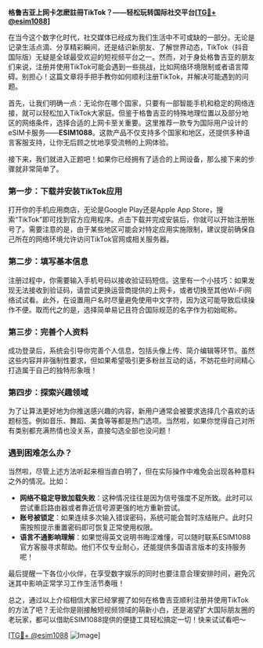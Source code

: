 **格鲁吉亚上网卡怎麽註冊TikTok？——轻松玩转国际社交平台[[TG💪+ @esim1088](https://t.me/s/esim1088)]**

在当今这个数字化时代，社交媒体已经成为我们生活中不可或缺的一部分。无论是记录生活点滴、分享精彩瞬间，还是结识新朋友、了解世界动态，TikTok（抖音国际版）无疑是全球最受欢迎的短视频平台之一。然而，对于身处格鲁吉亚的朋友们来说，注册并使用TikTok可能会遇到一些挑战，比如网络环境限制或者语言障碍。别担心！这篇文章将手把手教你如何顺利注册TikTok，并解决可能遇到的问题。

首先，让我们明确一点：无论你在哪个国家，只要有一部智能手机和稳定的网络连接，就可以轻松加入TikTok大家庭。但鉴于格鲁吉亚的特殊地理位置以及部分地区的网络条件，选择合适的上网卡至关重要。这里推荐一款专为国际用户设计的eSIM卡服务——**ESIM1088**。这款产品不仅支持多个国家和地区，还提供多种语言客服支持，让你无后顾之忧地享受流畅的上网体验。

接下来，我们就进入正题吧！如果你已经拥有了适合的上网设备，那么接下来的步骤就非常简单了。

### 第一步：下载并安装TikTok应用

打开你的手机应用商店，无论是Google Play还是Apple App Store，搜索“TikTok”即可找到官方应用程序。点击下载并完成安装后，你就可以开始注册账号了。需要注意的是，由于某些地区可能会对特定应用实施限制，建议提前确保自己所在的网络环境允许访问TikTok官网或相关服务器。

### 第二步：填写基本信息

注册过程中，你需要输入手机号码以接收验证码短信。这里有一个小技巧：如果发现无法接收到验证码，请尝试更换运营商提供的上网卡，或者切换至其他Wi-Fi网络试试看。此外，在设置用户名时尽量避免使用中文字符，因为这可能导致后续操作不便。取而代之的是，选择简单易记且符合国际规范的名字作为初始昵称。

### 第三步：完善个人资料

成功登录后，系统会引导你完善个人信息，包括头像上传、简介编辑等环节。虽然这些内容并非强制性要求，但如果希望吸引更多粉丝互动的话，不妨花些时间精心打造属于自己的独特形象哦！

### 第四步：探索兴趣领域

为了让算法更好地为你推送感兴趣的内容，新用户通常会被要求选择几个喜欢的话题标签。例如音乐、舞蹈、美食等等都是热门选项。当然啦，如果你觉得自己对所有类别都充满热情也没关系，直接勾选全部也没问题！

### 遇到困难怎么办？

当然啦，尽管上述方法听起来相当直白明了，但在实际操作中难免会出现各种意料之外的情况。比如：

- **网络不稳定导致加载失败**：这种情况往往是因为信号强度不足所致。此时可以尝试重启路由器或者靠近信号源更强的地方重新尝试。
- **账号被锁定**：如果连续多次输入错误密码，系统可能会暂时冻结账户。此时只需按照提示重置密码即可恢复正常使用权限。
- **语言不通影响理解**：如果觉得英文说明书晦涩难懂，可以随时联系ESIM1088官方客服寻求帮助。他们不仅专业耐心，还能提供多国语言版本的支持服务呢！

最后提醒一下各位小伙伴，在享受数字娱乐的同时也要注意合理安排时间，避免沉迷其中影响正常学习工作生活节奏哦！

总之，通过以上介绍相信大家已经掌握了如何在格鲁吉亚顺利注册并使用TikTok的方法了吧？无论你是刚接触短视频领域的萌新小白，还是渴望扩大国际朋友圈的老玩家，都可以借助ESIM1088提供的便捷工具轻松搞定一切！快来试试看吧～

[[TG💪+ @esim1088](https://t.me/s/esim1088) ![Image](https://i.postimg.cc/4NQfJmqS/Snipaste-2025-05-13-00-14-12.png)]